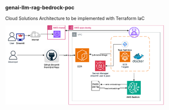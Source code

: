 ### genai-llm-rag-bedrock-poc

Cloud Solutions Architecture to be implemented with Terraform IaC

<a href="https://github.com/binbashar">
    <img src="https://raw.githubusercontent.com/binbashar/le-tf-infra-aws/master/@doc/figures/genai-llm-rag-bedrock-poc.png" width="1032" align="left" alt="binbash"/>
</a>
<br clear="left"/>
